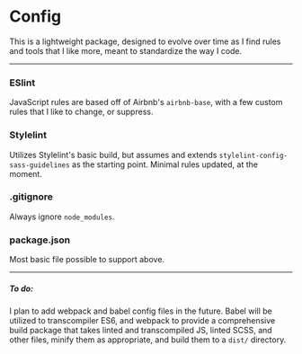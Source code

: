 # Config

This is a lightweight package, designed to evolve over time as I find rules and tools that I like more, meant to standardize the way I code.

---

### ESlint

JavaScript rules are based off of Airbnb's `airbnb-base`, with a few custom rules that I like to change, or suppress.

### Stylelint

Utilizes Stylelint's basic build, but assumes and extends `stylelint-config-sass-guidelines` as the starting point. Minimal rules updated, at the moment.

### .gitignore

Always ignore `node_modules`.

### package.json

Most basic file possible to support above.

---

##### To do:

I plan to add webpack and babel config files in the future. Babel will be utilized to transcompiler ES6, and webpack to provide a comprehensive build package that takes linted and transcompiled JS, linted SCSS, and other files, minify them as appropriate, and build them to a `dist/` directory.